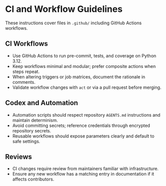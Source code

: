 # CI and Workflow Guidelines

These instructions cover files in `.github/` including GitHub Actions workflows.

## CI Workflows
- Use GitHub Actions to run pre-commit, tests, and coverage on Python 3.12.
- Keep workflows minimal and modular; prefer composite actions when steps repeat.
- When altering triggers or job matrices, document the rationale in comments.
- Validate workflow changes with `act` or via a pull request before merging.

## Codex and Automation
- Automation scripts should respect repository `AGENTS.md` instructions and maintain determinism.
- Avoid committing secrets; reference credentials through encrypted repository secrets.
- Reusable workflows should expose parameters clearly and default to safe settings.

## Reviews
- CI changes require review from maintainers familiar with infrastructure.
- Ensure any new workflow has a matching entry in documentation if it affects contributors.
